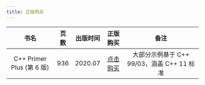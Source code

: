 ```yaml
---
title: 正版购买
---
```


|           书名            | 页数 | 出版时间 |                       正版购买                        |                    备注                    |
| :-----------------------: | :--: | :------: | :---------------------------------------------------: | :----------------------------------------: |
| C++ Primer Plus (第 6 版) | 936  | 2020.07  | [点击购买](http://product.dangdang.com/28979509.html) | 大部分示例基于 C++ 99/03，涵盖 C++ 11 标准 |
